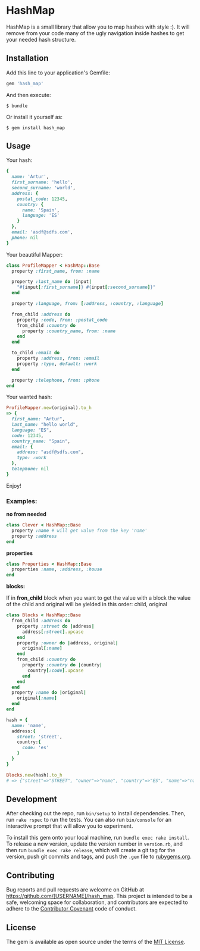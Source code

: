 # HashMap

HashMap is a small library that allow you to map hashes with style :).
It will remove from your code many of the ugly navigation inside hashes to
get your needed hash structure.

## Installation

Add this line to your application's Gemfile:

```ruby
gem 'hash_map'
```

And then execute:

    $ bundle

Or install it yourself as:

    $ gem install hash_map

## Usage

Your hash:

```ruby
{
  name: 'Artur',
  first_surname: 'hello',
  second_surname: 'world',
  address: {
    postal_code: 12345,
    country: {
      name: 'Spain',
      language: 'ES'
    }
  },
  email: 'asdf@sdfs.com',
  phone: nil
}
```

Your beautiful Mapper:

```ruby
class ProfileMapper < HashMap::Base
  property :first_name, from: :name

  property :last_name do |input|
    "#{input[:first_surname]} #{input[:second_surname]}"
  end

  property :language, from: [:address, :country, :language]

  from_child :address do
    property :code, from: :postal_code
    from_child :country do
      property :country_name, from: :name
    end
  end

  to_child :email do
    property :address, from: :email
    property :type, default: :work
  end

  property :telephone, from: :phone
end
```

Your wanted hash:

```ruby
ProfileMapper.new(original).to_h
=> {
  first_name: "Artur",
  last_name: "hello world",
  language: "ES",
  code: 12345,
  country_name: "Spain",
  email: {
    address: "asdf@sdfs.com",
    type: :work
  },
  telephone: nil
}
```

Enjoy!

### Examples:
**no from needed**
```ruby
class Clever < HashMap::Base
  property :name # will get value from the key 'name'
  property :address
end
```

**properties**
```ruby
class Properties < HashMap::Base
  properties :name, :address, :house
end
```

**blocks:**

If in **fron_child** block when you want to get the value with a block
the value of the child and original will be yielded in this order: child, original

```ruby
class Blocks < HashMap::Base
  from_child :address do
    property :street do |address|
      address[:street].upcase
    end
    property :owner do |address, original|
      original[:name]
    end
    from_child :country do
      property :country do |country|
        country[:code].upcase
      end
    end
  end
  property :name do |original|
    original[:name]
  end
end

hash = {
  name: 'name',
  address:{
    street: 'street',
    country:{
      code: 'es'
    }
  }
}

Blocks.new(hash).to_h
# => {"street"=>"STREET", "owner"=>"name", "country"=>"ES", "name"=>"name"}

```

## Development

After checking out the repo, run `bin/setup` to install dependencies. Then, run `rake rspec` to run the tests. You can also run `bin/console` for an interactive prompt that will allow you to experiment.

To install this gem onto your local machine, run `bundle exec rake install`. To release a new version, update the version number in `version.rb`, and then run `bundle exec rake release`, which will create a git tag for the version, push git commits and tags, and push the `.gem` file to [rubygems.org](https://rubygems.org).

## Contributing

Bug reports and pull requests are welcome on GitHub at https://github.com/[USERNAME]/hash_map. This project is intended to be a safe, welcoming space for collaboration, and contributors are expected to adhere to the [Contributor Covenant](contributor-covenant.org) code of conduct.


## License

The gem is available as open source under the terms of the [MIT License](http://opensource.org/licenses/MIT).
